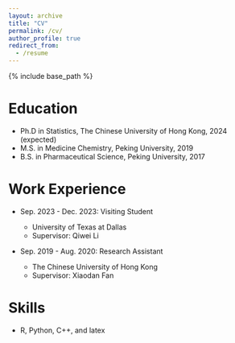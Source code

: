 ```yaml
---
layout: archive
title: "CV"
permalink: /cv/
author_profile: true
redirect_from:
  - /resume
---
```


{% include base_path %}

Education
======
* Ph.D in Statistics, The Chinese University of Hong Kong, 2024 (expected)
* M.S. in Medicine Chemistry, Peking University, 2019
* B.S. in Pharmaceutical Science, Peking University, 2017

Work Experience
======
* Sep. 2023 - Dec. 2023: Visiting Student
  * University of Texas at Dallas
  * Supervisor: Qiwei Li

* Sep. 2019 - Aug. 2020: Research Assistant
  * The Chinese University of Hong Kong
  * Supervisor: Xiaodan Fan
  
Skills
======
* R, Python, C++, and latex 
